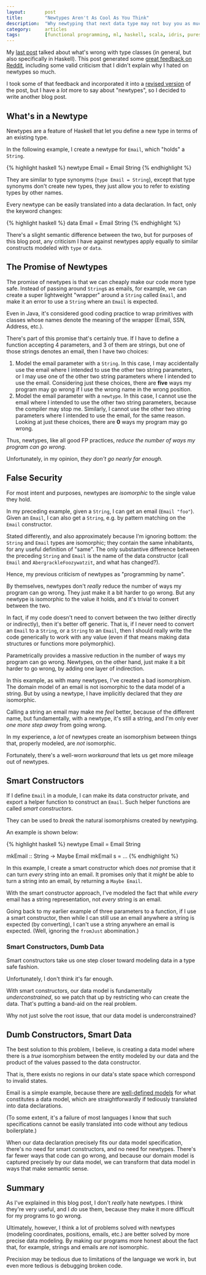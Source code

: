 ```yaml
---
layout:       post
title:        "Newtypes Aren't As Cool As You Think"
description:  "Why newtyping that next data type may not buy you as much as you think it does."
category:     articles
tags:         [functional programming, ml, haskell, scala, idris, purescript]
---
```


My [last post](/articles/principled-typeclasses/) talked about what's wrong with type classes (in general, but also specifically in Haskell). This post generated some [great feedback on Reddit](http://www.reddit.com/r/haskell/comments/2dw3zq/haskells_type_classes_why_we_can_do_better/), including some valid criticism that I didn't explain why I hated on newtypes so much.

I took some of that feedback and incorporated it into a [revised version](/articles/principled-typeclasses/) of the post, but I have a *lot* more to say about "newtypes", so I decided to write another blog post.

## What's in a Newtype

Newtypes are a feature of Haskell that let you define a new type in terms of an existing type.

In the following example, I create a newtype for `Email`, which "holds" a `String`.

{% highlight haskell %}
newtype Email = Email String
{% endhighlight %}

They are similar to type synonyms (`type Email = String`), except that type synonyms don't create new types, they just allow you to refer to existing types by other names.

Every newtype can be easily translated into a data declaration. In fact, only the keyword changes:

{% highlight haskell %}
data Email = Email String
{% endhighlight %}

There's a slight semantic difference between the two, but for purposes of this blog post, any criticism I have against newtypes apply equally to similar constructs modeled with `type` or `data`.

## The Promise of Newtypes

The promise of newtypes is that we can cheaply make our code more type safe. Instead of passing around `String`s as emails, for example, we can create a super lightweight "wrapper" around a `String` called `Email`, and make it an error to use a `String` where an `Email` is expected.

Even in Java, it's considered good coding practice to wrap primitives with classes whose names denote the meaning of the wrapper (Email, SSN, Address, etc.).

There's part of this promise that's certainly true. If I have to define a function accepting 4 parameters, and 3 of them are strings, but one of those strings denotes an email, then I have two choices:

1. Model the email parameter with a `String`. In this case, I may accidentally use the email where I intended to use the other two string parameters, or I may use one of the other two string parameters where I intended to use the email. Considering just these choices, there are **five** ways my program may go wrong if I use the wrong name in the wrong position.
2. Model the email parameter with a `newtype`. In this case, I cannot use the email where I intended to use the other two string parameters, because the compiler may stop me. Similarly, I cannot use the other two string parameters where I intended to use the email, for the same reason. Looking at just these choices, there are **0** ways my program may go wrong.

Thus, newtypes, like all good FP practices, *reduce the number of ways my program can go wrong.*

Unfortunately, in my opinion, *they don't go nearly far enough.*

## False Security

For most intent and purposes, newtypes are *isomorphic* to the single value they hold.

In my preceding example, given a `String`, I can get an email (`Email "foo"`). Given an `Email`, I can also get a `String`, e.g. by pattern matching on the `Email` constructor.

Stated differently, and also approximately because I'm ignoring bottom: the `String` and `Email` types are isomorphic; they contain the same inhabitants, for any useful definition of "same". The only substantive difference between the preceding `String` and `Email` is the name of the data constructor (call `Email` and `AbergrackleFoozywatzit`, and what has changed?). 

Hence, my previous criticism of newtypes as "programming by name".

By themselves, newtypes don't *really* reduce the number of ways my program can go wrong. They just make it a bit harder to go wrong. But any newtype is isomorphic to the value it holds, and it's trivial to convert between the two.

In fact, if my code doesn't need to convert between the two (either directly or indirectly), then it's better off generic. That is, if I never need to convert an `Email` to a `String`, or a `String` to an `Email`, then I should really write the code generically to work with any value (even if that means making data structures or functions more polymorphic).

Parametrically provides a massive reduction in the number of ways my program can go wrong. Newtypes, on the other hand, just make it a bit harder to go wrong, by adding one layer of indirection.

In this example, as with many newtypes, I've created a bad isomorphism. The domain model of an email is not isomorphic to the data model of a string. But by using a newtype, I have implicitly declared that they *are* isomorphic.

Calling a string an email may make me *feel* better, because of the different name, but fundamentally, with a newtype, it's still a string, and I'm only ever *one more step away* from going wrong.

In my experience, a *lot* of newtypes create an isomorphism between things that, properly modeled, are *not* isomorphic. 

Fortunately, there's a well-worn *workaround* that lets us get more mileage out of newtypes.

## Smart Constructors

If I define `Email` in a module, I can make its data constructor private, and export a helper function to construct an `Email`. Such helper functions are called *smart constructors*.

They can be used to *break* the natural isomorphisms created by newtyping.

An example is shown below:

{% highlight haskell %}
newtype Email = Email String

mkEmail :: String -> Maybe Email
mkEmail s = ...
{% endhighlight %}

In this example, I create a smart constructor which does *not* promise that it can turn *every* string into an email. It promises only that it *might* be able to turn a string into an email, by returning a `Maybe Email`.

With the smart constructor approach, I've modeled the fact that while *every* email has a string representation, not *every* string is an email.

Going back to my earlier example of three parameters to a function, if I use a smart constructor, then while I can still use an email anywhere a string is expected (by converting), I can't use a string anywhere an email is expected. (Well, ignoring the `fromJust` abomination.)

### Smart Constructors, Dumb Data

Smart constructors take us one step closer toward modeling data in a type safe fashion. 

Unfortunately, I don't think it's far enough.

With smart constructors, our data model is fundamentally *underconstrained*, so we patch that up by restricting who can create the data. That's putting a band-aid on the real problem.

Why not just solve the root issue, that our data model is underconstrained?

## Dumb Constructors, Smart Data

The best solution to this problem, I believe, is creating a data model where there is a *true* isomorphism between the entity modeled by our data and the product of the values passed to the data constructor.

That is, there exists no regions in our data's state space which correspond to invalid states.

Email is a simple example, because there are [well-defined models](http://tools.ietf.org/html/rfc5322#section-3.4) for what constitutes a data model, which are straightforwardly if tediously translated into data declarations.

(To some extent, it's a failure of most languages I know that such specifications cannot be easily translated into code without any tedious boilerplate.)

When our data declaration precisely fits our data model specification, there's no need for smart constructors, and no need for newtypes. There's far fewer ways that code can go wrong, and because our domain model is captured precisely by our data model, we can transform that data model in ways that make semantic sense.

## Summary

As I've explained in this blog post, I don't *really* hate newtypes. I think they're very useful, and I *do* use them, because they make it more difficult for my programs to go wrong.

Ultimately, however, I think a lot of problems solved with newtypes (modeling coordinates, positions, emails, etc.) are better solved by more precise data modeling. By making our programs more honest about the fact that, for example, strings and emails are *not* isomorphic.

Precision may be tedious due to limitations of the language we work in, but even more tedious is debugging broken code.